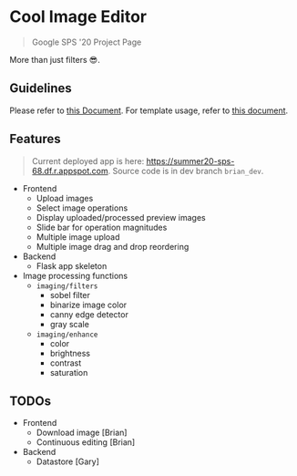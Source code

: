 # Cool Image Editor
> Google SPS '20 Project Page

More than just filters 😎.

## Guidelines
Please refer to [this Document](./guide.md). For template usage, refer to [this document](./template.md).

## Features
> Current deployed app is here: https://summer20-sps-68.df.r.appspot.com. Source code is in dev branch `brian_dev`.

- Frontend
    - Upload images
    - Select image operations
    - Display uploaded/processed preview images
    - Slide bar for operation magnitudes
    - Multiple image upload
    - Multiple image drag and drop reordering
- Backend
    - Flask app skeleton 
- Image processing functions
    - `imaging/filters`
        - sobel filter
        - binarize image color
        - canny edge detector
        - gray scale
    - `imaging/enhance`
        - color
        - brightness
        - contrast
        - saturation
## TODOs
- Frontend
    - Download image [Brian]
    - Continuous editing [Brian]
- Backend
    - Datastore [Gary]

